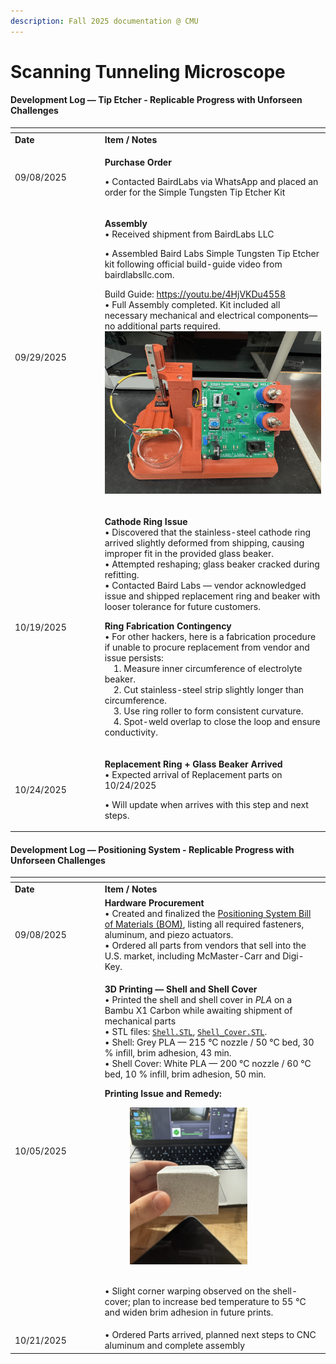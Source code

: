 ```yaml
---
description: Fall 2025 documentation @ CMU
---
```


# Scanning Tunneling Microscope

#### **Development Log — Tip Etcher - Replicable Progress with Unforseen Challenges**

<table data-header-hidden><thead><tr><th width="129.6796875"></th><th></th></tr></thead><tbody><tr><td><strong>Date</strong></td><td><strong>Item / Notes</strong></td></tr><tr><td>09/08/2025</td><td><p><strong>Purchase Order</strong></p><p>• Contacted BairdLabs via WhatsApp and placed an order for the Simple Tungsten Tip Etcher Kit</p></td></tr><tr><td>09/29/2025</td><td><p><strong>Assembly</strong><br>• Received shipment from BairdLabs LLC</p><p>• Assembled Baird Labs Simple Tungsten Tip Etcher kit following official build-guide video from bairdlabsllc.com.</p><p>Build Guide: <a href="https://youtu.be/4HjVKDu4558">https://youtu.be/4HjVKDu4558</a><br>• Full Assembly completed. Kit included all necessary mechanical and electrical components—no additional parts required.<img src="../../.gitbook/assets/IMG_9480 3.jpeg" alt=""></p></td></tr><tr><td>10/19/2025</td><td><p><strong>Cathode Ring Issue</strong><br>• Discovered that the stainless-steel cathode ring arrived slightly deformed from shipping, causing improper fit in the provided glass beaker.<br>• Attempted reshaping; glass beaker cracked during refitting.<br>• Contacted Baird Labs — vendor acknowledged issue and shipped replacement ring and beaker with looser tolerance for future customers. </p><p></p><p><strong>Ring Fabrication Contingency</strong><br>• For other hackers, here is a fabrication procedure if unable to procure replacement from vendor and issue persists:<br> 1. Measure inner circumference of electrolyte beaker.<br> 2. Cut stainless-steel strip slightly longer than circumference.<br> 3. Use ring roller to form consistent curvature.<br> 4. Spot-weld overlap to close the loop and ensure conductivity.</p></td></tr><tr><td>10/24/2025</td><td><p><strong>Replacement Ring + Glass Beaker Arrived</strong><br>• Expected arrival of Replacement parts on 10/24/2025 </p><p>• Will update when arrives with this step and next steps. </p></td></tr></tbody></table>

#### **Development Log — Positioning System - Replicable Progress with Unforseen Challenges**

<table data-header-hidden><thead><tr><th width="129.75"></th><th></th></tr></thead><tbody><tr><td><strong>Date</strong></td><td><strong>Item / Notes</strong></td></tr><tr><td>09/08/2025</td><td><strong>Hardware Procurement</strong><br>• Created and finalized the <a href="https://app.gitbook.com/o/QZ6cJs5t3fpGoMOKzqNM/s/XgXjz6D0Vz2o0EOp8JO5/">Positioning System Bill of Materials (BOM)</a>, listing all required fasteners,  aluminum, and piezo actuators.<br>• Ordered all parts from vendors that sell into the U.S. market, including McMaster-Carr and Digi-Key.</td></tr><tr><td>10/05/2025</td><td><p><strong>3D Printing — Shell and Shell Cover</strong><br>• Printed the shell and shell cover in <em>PLA</em> on a Bambu X1 Carbon while awaiting shipment of mechanical parts<br>• STL files: <a href="https://drive.google.com/file/d/1fhlYp_1goYWuoimJqB0hcIpVkTQEOxQ1/view?usp=drive_link"><code>Shell.STL</code></a>, <a href="https://drive.google.com/file/d/1j3fJhVKRkAiHV2iVulpom9rleipbWgkW/view?usp=sharing"><code>Shell_Cover.STL</code></a>.<br>• Shell: Grey PLA — 215 °C nozzle / 50 °C bed, 30 % infill, brim adhesion, 43 min.<br>• Shell Cover: White PLA — 200 °C nozzle / 60 °C bed, 10 % infill, brim adhesion, 50 min.</p><p><strong>Printing Issue and Remedy:</strong></p><div><figure><img src="../../.gitbook/assets/Corner Warping.jpg" alt="" width="188"><figcaption></figcaption></figure></div><p><br>• Slight corner warping observed on the shell-cover; plan to increase bed temperature to 55 °C and widen brim adhesion in future prints.</p></td></tr><tr><td>10/21/2025</td><td>• Ordered Parts arrived, planned next steps to CNC aluminum and complete assembly</td></tr></tbody></table>
